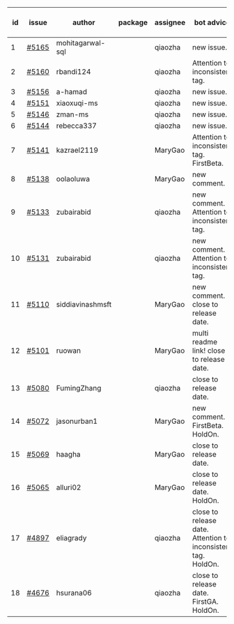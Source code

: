 | id | issue | author | package | assignee | bot advice | created date of issue | target release date | date from target |
| ------ | ------ | ------ | ------ | ------ | ------ | ------ | ------ | :-----: |
| 1 | [#5165](https://github.com/Azure/sdk-release-request/issues/5165) | mohitagarwal-sql |  | qiaozha | new issue. | 04-24 | 05-24 |  |
| 2 | [#5160](https://github.com/Azure/sdk-release-request/issues/5160) | rbandi124 |  | qiaozha | Attention to inconsistent tag. | 04-24 | 05-24 |  |
| 3 | [#5156](https://github.com/Azure/sdk-release-request/issues/5156) | a-hamad |  | qiaozha | new issue. | 04-24 | 05-24 |  |
| 4 | [#5151](https://github.com/Azure/sdk-release-request/issues/5151) | xiaoxuqi-ms |  | qiaozha | new issue. | 04-24 | 05-24 |  |
| 5 | [#5146](https://github.com/Azure/sdk-release-request/issues/5146) | zman-ms |  | qiaozha | new issue. | 04-24 | 05-24 |  |
| 6 | [#5144](https://github.com/Azure/sdk-release-request/issues/5144) | rebecca337 |  | qiaozha | new issue. | 04-23 | 05-24 |  |
| 7 | [#5141](https://github.com/Azure/sdk-release-request/issues/5141) | kazrael2119 |  | MaryGao | Attention to inconsistent tag. FirstBeta. | 04-23 | 05-24 |  |
| 8 | [#5138](https://github.com/Azure/sdk-release-request/issues/5138) | oolaoluwa |  | MaryGao | new comment. | 04-16 | 05-24 |  |
| 9 | [#5133](https://github.com/Azure/sdk-release-request/issues/5133) | zubairabid |  | qiaozha | new comment. Attention to inconsistent tag. | 04-12 | 05-24 |  |
| 10 | [#5131](https://github.com/Azure/sdk-release-request/issues/5131) | zubairabid |  | qiaozha | new comment. Attention to inconsistent tag. | 04-12 | 05-24 |  |
| 11 | [#5110](https://github.com/Azure/sdk-release-request/issues/5110) | siddiavinashmsft |  | MaryGao | new comment. close to release date. | 04-04 | 04-26 | -2 |
| 12 | [#5101](https://github.com/Azure/sdk-release-request/issues/5101) | ruowan |  | MaryGao | multi readme link! close to release date. | 04-01 | 04-26 | -2 |
| 13 | [#5080](https://github.com/Azure/sdk-release-request/issues/5080) | FumingZhang |  | qiaozha | close to release date. | 03-25 | 04-26 | -2 |
| 14 | [#5072](https://github.com/Azure/sdk-release-request/issues/5072) | jasonurban1 |  | MaryGao | new comment. FirstBeta. HoldOn. | 03-22 | 05-24 |  |
| 15 | [#5069](https://github.com/Azure/sdk-release-request/issues/5069) | haagha |  | MaryGao | close to release date. | 03-21 | 04-26 | -2 |
| 16 | [#5065](https://github.com/Azure/sdk-release-request/issues/5065) | alluri02 |  | MaryGao | close to release date. HoldOn. | 03-20 | 04-26 | -2 |
| 17 | [#4897](https://github.com/Azure/sdk-release-request/issues/4897) | eliagrady |  | qiaozha | close to release date. Attention to inconsistent tag. HoldOn. | 01-18 | 04-26 | -2 |
| 18 | [#4676](https://github.com/Azure/sdk-release-request/issues/4676) | hsurana06 |  | qiaozha | close to release date. FirstGA. HoldOn. | 10-23 | 04-26 | -2 |
